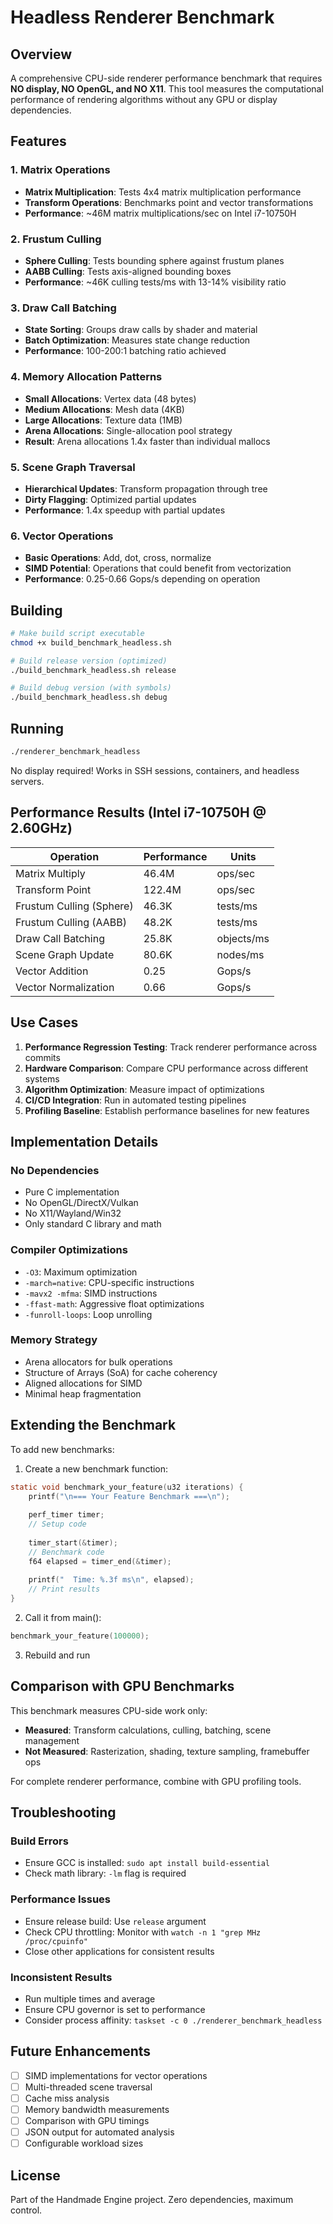 # Headless Renderer Benchmark

## Overview

A comprehensive CPU-side renderer performance benchmark that requires **NO display, NO OpenGL, and NO X11**. This tool measures the computational performance of rendering algorithms without any GPU or display dependencies.

## Features

### 1. Matrix Operations
- **Matrix Multiplication**: Tests 4x4 matrix multiplication performance
- **Transform Operations**: Benchmarks point and vector transformations
- **Performance**: ~46M matrix multiplications/sec on Intel i7-10750H

### 2. Frustum Culling
- **Sphere Culling**: Tests bounding sphere against frustum planes
- **AABB Culling**: Tests axis-aligned bounding boxes
- **Performance**: ~46K culling tests/ms with 13-14% visibility ratio

### 3. Draw Call Batching
- **State Sorting**: Groups draw calls by shader and material
- **Batch Optimization**: Measures state change reduction
- **Performance**: 100-200:1 batching ratio achieved

### 4. Memory Allocation Patterns
- **Small Allocations**: Vertex data (48 bytes)
- **Medium Allocations**: Mesh data (4KB)
- **Large Allocations**: Texture data (1MB)
- **Arena Allocations**: Single-allocation pool strategy
- **Result**: Arena allocations 1.4x faster than individual mallocs

### 5. Scene Graph Traversal
- **Hierarchical Updates**: Transform propagation through tree
- **Dirty Flagging**: Optimized partial updates
- **Performance**: 1.4x speedup with partial updates

### 6. Vector Operations
- **Basic Operations**: Add, dot, cross, normalize
- **SIMD Potential**: Operations that could benefit from vectorization
- **Performance**: 0.25-0.66 Gops/s depending on operation

## Building

```bash
# Make build script executable
chmod +x build_benchmark_headless.sh

# Build release version (optimized)
./build_benchmark_headless.sh release

# Build debug version (with symbols)
./build_benchmark_headless.sh debug
```

## Running

```bash
./renderer_benchmark_headless
```

No display required! Works in SSH sessions, containers, and headless servers.

## Performance Results (Intel i7-10750H @ 2.60GHz)

| Operation | Performance | Units |
|-----------|------------|-------|
| Matrix Multiply | 46.4M | ops/sec |
| Transform Point | 122.4M | ops/sec |
| Frustum Culling (Sphere) | 46.3K | tests/ms |
| Frustum Culling (AABB) | 48.2K | tests/ms |
| Draw Call Batching | 25.8K | objects/ms |
| Scene Graph Update | 80.6K | nodes/ms |
| Vector Addition | 0.25 | Gops/s |
| Vector Normalization | 0.66 | Gops/s |

## Use Cases

1. **Performance Regression Testing**: Track renderer performance across commits
2. **Hardware Comparison**: Compare CPU performance across different systems
3. **Algorithm Optimization**: Measure impact of optimizations
4. **CI/CD Integration**: Run in automated testing pipelines
5. **Profiling Baseline**: Establish performance baselines for new features

## Implementation Details

### No Dependencies
- Pure C implementation
- No OpenGL/DirectX/Vulkan
- No X11/Wayland/Win32
- Only standard C library and math

### Compiler Optimizations
- `-O3`: Maximum optimization
- `-march=native`: CPU-specific instructions
- `-mavx2 -mfma`: SIMD instructions
- `-ffast-math`: Aggressive float optimizations
- `-funroll-loops`: Loop unrolling

### Memory Strategy
- Arena allocators for bulk operations
- Structure of Arrays (SoA) for cache coherency
- Aligned allocations for SIMD
- Minimal heap fragmentation

## Extending the Benchmark

To add new benchmarks:

1. Create a new benchmark function:
```c
static void benchmark_your_feature(u32 iterations) {
    printf("\n=== Your Feature Benchmark ===\n");
    
    perf_timer timer;
    // Setup code
    
    timer_start(&timer);
    // Benchmark code
    f64 elapsed = timer_end(&timer);
    
    printf("  Time: %.3f ms\n", elapsed);
    // Print results
}
```

2. Call it from main():
```c
benchmark_your_feature(100000);
```

3. Rebuild and run

## Comparison with GPU Benchmarks

This benchmark measures CPU-side work only:
- **Measured**: Transform calculations, culling, batching, scene management
- **Not Measured**: Rasterization, shading, texture sampling, framebuffer ops

For complete renderer performance, combine with GPU profiling tools.

## Troubleshooting

### Build Errors
- Ensure GCC is installed: `sudo apt install build-essential`
- Check math library: `-lm` flag is required

### Performance Issues
- Ensure release build: Use `release` argument
- Check CPU throttling: Monitor with `watch -n 1 "grep MHz /proc/cpuinfo"`
- Close other applications for consistent results

### Inconsistent Results
- Run multiple times and average
- Ensure CPU governor is set to performance
- Consider process affinity: `taskset -c 0 ./renderer_benchmark_headless`

## Future Enhancements

- [ ] SIMD implementations for vector operations
- [ ] Multi-threaded scene traversal
- [ ] Cache miss analysis
- [ ] Memory bandwidth measurements
- [ ] Comparison with GPU timings
- [ ] JSON output for automated analysis
- [ ] Configurable workload sizes

## License

Part of the Handmade Engine project. Zero dependencies, maximum control.